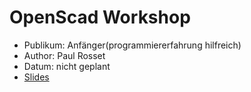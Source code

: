 # OpenScad Workshop

* Publikum: Anfänger(programmiererfahrung hilfreich)
* Author: Paul Rosset
* Datum: nicht geplant
* [Slides](https://openscad.rsst.eu/)
